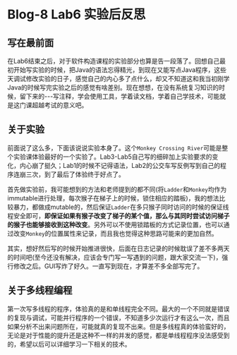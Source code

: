 # Blog-8 Lab6 实验后反思

## 写在最前面
在Lab6结束之后，对于软件构造课程的实验部分也算是告一段落了。回想自己最初开始写实验的时候，把Java的语法忘得精光，到现在又能写点Java程序，这些天调试修改实验的日子，感觉自己的内心多了点什么，却又不知道这和我当初刚学Java的时候写完实验之后的感觉有啥差别。现在想想，在没有系统复习知识的时候，留下来的---写注释，学会使用工具，学着读文档，学着自己学技术，可能就是这门课超越考试的意义吧。

## 关于实验
前面说了这么多，下面该说说实验本身了。这个`Monkey Crossing River`可能是整个实验课体验最好的一个实验了。Lab3-Lab5自己写的细碎加上实验要求的变化，内心崩了挺久；Lab1的时候不记得语法，Lab2的公交车写反例写到自己的程序连崩三次，到了最后了体验终于好点了。

首先做实验前，我可能想到的方法和老师提到的都不同(将`Ladder`和`Monkey`均作为immutable进行处理，每次猴子在梯子上的时候，锁住相应的踏板)，我的想法比较暴力，都做成mutable的，然后保证`Ladder`在多只猴子同时访问的时候的保证线程安全即可，**即保证如果有猴子改变了梯子的某个值，那么与其同时尝试访问梯子的猴子也能够接收到这种改变**。另外可以不使用锁踏板的方式记录位置，也可以通过改变`Monkey`的位置属性来记录，而且我也觉得这种思路可能来的更加自然。

其实，想好然后写的时候开始推进很快，后面在日志记录的时候耽误了差不多两天的时间吧(至今还没有解决，应该会专门写一写遇到的问题，跟大家交流一下)，强行修改之后。GUI写炸了好久。一直写到现在，才算差不多全部写完了。

## 关于多线程编程
第一次写多线程的程序，体验真的是和单线程完全不同。最大的一个不同就是错误的复现与调试，可能并行程序的一个错误，不知道多少次运行才有这么一次，而且如果分析不出来问题所在，可能就真的复现不出来。但是多线程真的体验蛮好的，无论是对于性能的提升还是这种不一样的并发的感觉，都是单线程程序没法感受到的，希望以后可以详细学习一下相关的技术。
